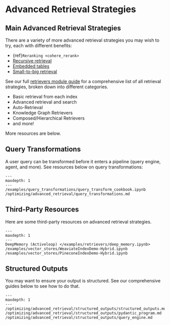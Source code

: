 # Advanced Retrieval Strategies

## Main Advanced Retrieval Strategies

There are a variety of more advanced retrieval strategies you may wish to try, each with different benefits:

- {ref}`Reranking <cohere_rerank>`
- [Recursive retrieval](/examples/query_engine/pdf_tables/recursive_retriever.ipynb)
- [Embedded tables](/examples/query_engine/sec_tables/tesla_10q_table.ipynb)
- [Small-to-big retrieval](/examples/node_postprocessor/MetadataReplacementDemo.ipynb)

See our full [retrievers module guide](/module_guides/querying/retriever/retrievers.md) for a comprehensive list of all retrieval strategies, broken down into different categories.

- Basic retrieval from each index
- Advanced retrieval and search
- Auto-Retrieval
- Knowledge Graph Retrievers
- Composed/Hierarchical Retrievers
- and more!

More resources are below.

## Query Transformations

A user query can be transformed before it enters a pipeline (query engine, agent, and more). See resources below on query transformations:

```{toctree}
---
maxdepth: 1
---
/examples/query_transformations/query_transform_cookbook.ipynb
/optimizing/advanced_retrieval/query_transformations.md
```

## Third-Party Resources

Here are some third-party resources on advanced retrieval strategies.

```{toctree}
---
maxdepth: 1
---
DeepMemory (Activeloop) </examples/retrievers/deep_memory.ipynb>
/examples/vector_stores/WeaviateIndexDemo-Hybrid.ipynb
/examples/vector_stores/PineconeIndexDemo-Hybrid.ipynb
```

## Structured Outputs

You may want to ensure your output is structured. See our comprehensive guides below to see how to do that.

```{toctree}
---
maxdepth: 1
---
/optimizing/advanced_retrieval/structured_outputs/structured_outputs.md
/optimizing/advanced_retrieval/structured_outputs/pydantic_program.md
/optimizing/advanced_retrieval/structured_outputs/query_engine.md
```
